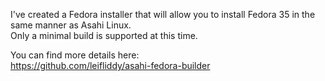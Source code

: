 I've created a Fedora installer that will allow you to install Fedora 35 in the same manner as Asahi Linux.  
Only a minimal build is supported at this time. 

You can find more details here:  
https://github.com/leifliddy/asahi-fedora-builder